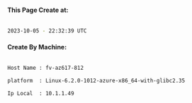 
   
#### This Page Create at:

```bash

2023-10-05 - 22:32:39 UTC

```

#### Create By Machine:

```bash

Host Name : fv-az617-812

platform  : Linux-6.2.0-1012-azure-x86_64-with-glibc2.35

Ip Local  : 10.1.1.49

```


